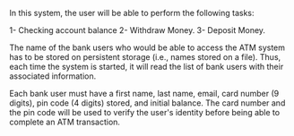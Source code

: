 In this system, the user will be able to perform
the following tasks:

1- Checking account balance
2- Withdraw Money.
3- Deposit Money.

The name of the bank users who would be able to access the ATM system has to be stored on persistent
storage (i.e., names stored on a file). Thus, each time the system is started, it will read the list of bank
users with their associated information.

Each bank user must have a first name, last name, email, card number (9 digits), pin code (4 digits)
stored, and initial balance. The card number and the pin code will be used to verify the user's identity
before being able to complete an ATM transaction.
